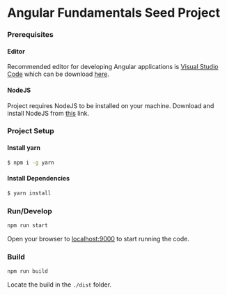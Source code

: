 # Angular Fundamentals Seed Project

### Prerequisites

#### Editor
Recommended editor for developing Angular applications is [Visual Studio Code](http://code.visualstudio.com/) which can be download [here](https://code.visualstudio.com/Download).

#### NodeJS
Project requires NodeJS to be installed on your machine. Download and install NodeJS from [this](https://nodejs.org/en/) link.

### Project Setup

#### Install yarn
```bash
$ npm i -g yarn
```

#### Install Dependencies
```bash
$ yarn install
```

### Run/Develop

```bash
npm run start
```

Open your browser to [localhost:9000](http://localhost:9000) to start running the code.

### Build

```bash
npm run build
```

Locate the build in the `./dist` folder.
